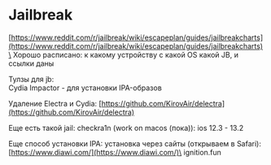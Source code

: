 # Jailbreak

[https://www.reddit.com/r/jailbreak/wiki/escapeplan/guides/jailbreakcharts](https://www.reddit.com/r/jailbreak/wiki/escapeplan/guides/jailbreakcharts)\
Хорошо расписано: к какому устройству с какой OS какой JB, и ссылки даны

Тулзы для jb:\
Cydia Impactor - для установки IPA-образов

Удаление Electra и Cydia: [https://github.com/KirovAir/delectra](https://github.com/KirovAir/delectra)

Еще есть такой jail: checkra1n (work on macos (пока)): ios 12.3 - 13.2

Еще способ установки IPA: установка через сайты (открываем в Safari):\
[https://www.diawi.com/](https://www.diawi.com/)\
ignition.fun
